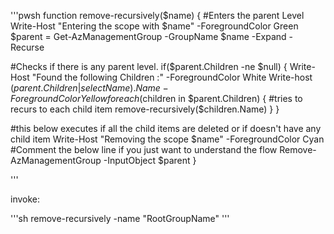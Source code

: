 '''pwsh
function remove-recursively($name)
{
#Enters the parent Level
Write-Host "Entering the scope with $name" -ForegroundColor Green
$parent = Get-AzManagementGroup -GroupName $name -Expand -Recurse

#Checks if there is any parent level.
if($parent.Children -ne $null)
{
Write-Host "Found the following Children :" -ForegroundColor White
Write-host ($parent.Children | select Name).Name -ForegroundColor Yellow
foreach($children in $parent.Children)
{
#tries to recurs to each child item
remove-recursively($children.Name)
}
}

#this below executes if all the child items are deleted or if doesn't have any child item
Write-Host "Removing the scope $name" -ForegroundColor Cyan
#Comment the below line if you just want to understand the flow
Remove-AzManagementGroup -InputObject $parent
}

'''

invoke:

'''sh
remove-recursively -name "RootGroupName"
'''
